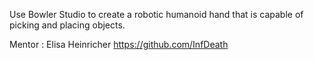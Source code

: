 Use Bowler Studio to create a robotic humanoid hand that is capable of picking and placing objects.

Mentor : Elisa Heinricher https://github.com/InfDeath
